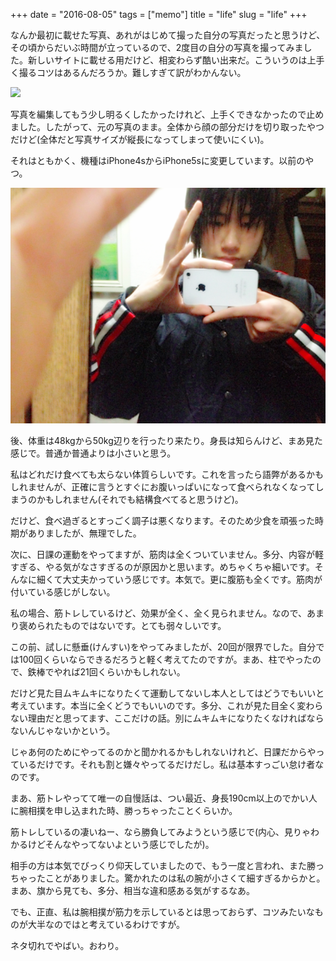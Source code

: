 +++
date = "2016-08-05"
tags =  ["memo"]
title = "life"
slug = "life"
+++

なんか最初に載せた写真、あれがはじめて撮った自分の写真だったと思うけど、その頃からだいぶ時間が立っているので、2度目の自分の写真を撮ってみました。新しいサイトに載せる用だけど、相変わらず酷い出来だ。こういうのは上手く撮るコツはあるんだろうか。難しすぎて訳がわかんない。

![](https://raw.githubusercontent.com/mba-hack/images/master/about/about_2016.png)

写真を編集してもう少し明るくしたかったけれど、上手くできなかったので止めました。したがって、元の写真のまま。全体から顔の部分だけを切り取ったやつだけど(全体だと写真サイズが縦長になってしまって使いにくい)。

それはともかく、機種はiPhone4sからiPhone5sに変更しています。以前のやつ。

![](https://raw.githubusercontent.com/mba-hack/images/master/about/about_2014.png)

後、体重は48kgから50kg辺りを行ったり来たり。身長は知らんけど、まあ見た感じで。普通か普通よりは小さいと思う。

私はどれだけ食べても太らない体質らしいです。これを言ったら語弊があるかもしれませんが、正確に言うとすぐにお腹いっぱいになって食べられなくなってしまうのかもしれません(それでも結構食べてると思うけど)。

だけど、食べ過ぎるとすっごく調子は悪くなります。そのため少食を頑張った時期がありましたが、無理でした。

次に、日課の運動をやってますが、筋肉は全くついていません。多分、内容が軽すぎる、やる気がなさすぎるのが原因かと思います。めちゃくちゃ細いです。そんなに細くて大丈夫かっていう感じです。本気で。更に腹筋も全くです。筋肉が付いている感じがしない。

私の場合、筋トレしているけど、効果が全く、全く見られません。なので、あまり褒められたものではないです。とても弱々しいです。

この前、試しに懸垂(けんすい)をやってみましたが、20回が限界でした。自分では100回くらいならできるだろうと軽く考えてたのですが。まあ、柱でやったので、鉄棒でやれば21回くらいかもしれない。

だけど見た目ムキムキになりたくて運動してないし本人としてはどうでもいいと考えています。本当に全くどうでもいいのです。多分、これが見た目全く変わらない理由だと思ってます、ここだけの話。別にムキムキになりたくなければならないんじゃないかという。

じゃあ何のためにやってるのかと聞かれるかもしれないけれど、日課だからやっているだけです。それも割と嫌々やってるだけだし。私は基本すっごい怠け者なのです。

まあ、筋トレやってて唯一の自慢話は、つい最近、身長190cm以上のでかい人に腕相撲を申し込まれた時、勝っちゃったことくらいか。

筋トレしているの凄いねー、なら勝負してみようという感じで(内心、見りゃわかるけどそんなやってないよという感じでしたが)。

相手の方は本気でびっくり仰天していましたので、もう一度と言われ、また勝っちゃったことがありました。驚かれたのは私の腕が小さくて細すぎるからかと。まあ、旗から見ても、多分、相当な違和感ある気がするなあ。

でも、正直、私は腕相撲が筋力を示しているとは思っておらず、コツみたいなものが大半なのではと考えているわけですが。

ネタ切れでやばい。おわり。
